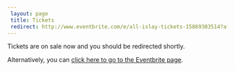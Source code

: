 ```yaml
---
 layout: page
 title: Tickets
 redirect: http://www.eventbrite.com/e/all-islay-tickets-15869303514?aff=whiskydev
---
```


Tickets are on sale now and you should be redirected shortly.

Alternatively, you can [click here to go to the Eventbrite page][1].

[1]: http://www.eventbrite.com/e/all-islay-tickets-15869303514?aff=whiskydev